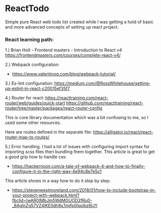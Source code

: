 # ReactTodo
Simple pure React web todo list created while I was getting a hold of basic and more advanced concepts of setting up react project.



### React learning path:

1.) Brian Holt - Frontend masters - Introduction to React v4
https://frontendmasters.com/courses/complete-react-v4/
 
2.) Webpack configuration:
- https://www.valentinog.com/blog/webpack-tutorial/
 
3.) Es-lint configuration:
 https://medium.com/@RossWhitehouse/setting-up-eslint-in-react-c20015ef35f7
 
4.) Router for react:
https://reacttraining.com/react-router/web/guides/quick-start
https://github.com/reacttraining/react-router/tree/master/packages/react-router-config
 
This is core library documentation which was a bit confusing to me, so I used some other resources.
 
Here are routes defined in the separate file: https://alligator.io/react/react-router-map-to-routes/
 
5.) Error handling. I had a lot of issues with configuring import syntax for importing scss files then bundling them together. This article is great to get a good grip how to handle css:
- https://hackernoon.com/a-tale-of-webpack-4-and-how-to-finally-configure-it-in-the-right-way-4e94c8e7e5c1
 
This article shows in a way how to do it step by step: 
- https://stevenwestmoreland.com/2018/01/how-to-include-bootstrap-in-your-project-with-webpack.html?fbclid=IwAR0IMbJm5WdMGUOD2fRu0-_8AglnZg57VZ4lKE0dh8s7mjfp0lspibz6lJY
